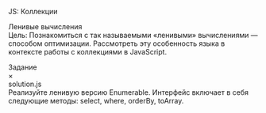 JS: Коллекции

Ленивые вычисления<br/>
Цель: Познакомиться с так называемыми «ленивыми» вычислениями — способом оптимизации. Рассмотреть эту особенность языка в контексте работы с коллекциями в JavaScript.


Задание<br/>
×<br/>
solution.js<br/>
Реализуйте ленивую версию Enumerable. Интерфейс включает в себя следующие методы: select, where, orderBy, toArray.


